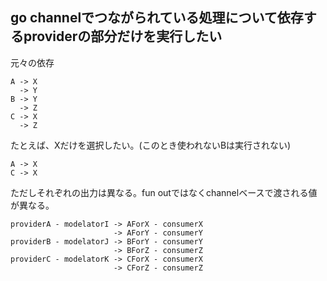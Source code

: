 ## go channelでつながられている処理について依存するproviderの部分だけを実行したい

元々の依存

```
A -> X
  -> Y
B -> Y
  -> Z
C -> X
  -> Z
```

たとえば、Xだけを選択したい。(このとき使われないBは実行されない)

```
A -> X
C -> X
```

ただしそれぞれの出力は異なる。fun outではなくchannelベースで渡される値が異なる。

```
providerA - modelatorI -> AForX - consumerX
                       -> AForY - consumerY
providerB - modelatorJ -> BForY - consumerY
                       -> BForZ - consumerZ
providerC - modelatorK -> CForX - consumerX
                       -> CForZ - consumerZ
```

